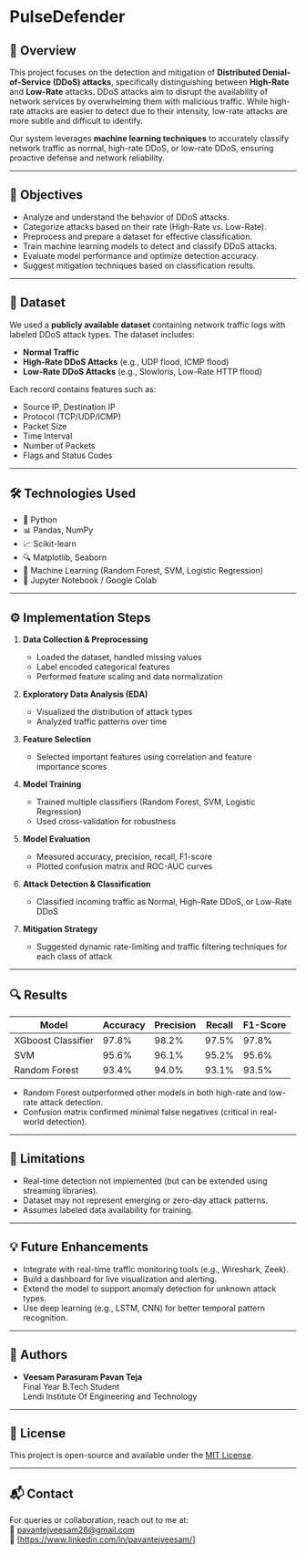 
# PulseDefender

## 📖 Overview

This project focuses on the detection and mitigation of **Distributed Denial-of-Service (DDoS) attacks**, specifically distinguishing between **High-Rate** and **Low-Rate** attacks. DDoS attacks aim to disrupt the availability of network services by overwhelming them with malicious traffic. While high-rate attacks are easier to detect due to their intensity, low-rate attacks are more subtle and difficult to identify.

Our system leverages **machine learning techniques** to accurately classify network traffic as normal, high-rate DDoS, or low-rate DDoS, ensuring proactive defense and network reliability.

---

## 🎯 Objectives

- Analyze and understand the behavior of DDoS attacks.
- Categorize attacks based on their rate (High-Rate vs. Low-Rate).
- Preprocess and prepare a dataset for effective classification.
- Train machine learning models to detect and classify DDoS attacks.
- Evaluate model performance and optimize detection accuracy.
- Suggest mitigation techniques based on classification results.

---

## 📁 Dataset

We used a **publicly available dataset** containing network traffic logs with labeled DDoS attack types. The dataset includes:

- **Normal Traffic**
- **High-Rate DDoS Attacks** (e.g., UDP flood, ICMP flood)
- **Low-Rate DDoS Attacks** (e.g., Slowloris, Low-Rate HTTP flood)

Each record contains features such as:
- Source IP, Destination IP
- Protocol (TCP/UDP/ICMP)
- Packet Size
- Time Interval
- Number of Packets
- Flags and Status Codes

---

## 🛠️ Technologies Used

- 🐍 Python
- 📊 Pandas, NumPy
- 📈 Scikit-learn
- 🔍 Matplotlib, Seaborn
- 🧠 Machine Learning (Random Forest, SVM, Logistic Regression)
- 💾 Jupyter Notebook / Google Colab

---

## ⚙️ Implementation Steps

1. **Data Collection & Preprocessing**
   - Loaded the dataset, handled missing values
   - Label encoded categorical features
   - Performed feature scaling and data normalization

2. **Exploratory Data Analysis (EDA)**
   - Visualized the distribution of attack types
   - Analyzed traffic patterns over time

3. **Feature Selection**
   - Selected important features using correlation and feature importance scores

4. **Model Training**
   - Trained multiple classifiers (Random Forest, SVM, Logistic Regression)
   - Used cross-validation for robustness

5. **Model Evaluation**
   - Measured accuracy, precision, recall, F1-score
   - Plotted confusion matrix and ROC-AUC curves

6. **Attack Detection & Classification**
   - Classified incoming traffic as Normal, High-Rate DDoS, or Low-Rate DDoS

7. **Mitigation Strategy**
   - Suggested dynamic rate-limiting and traffic filtering techniques for each class of attack

---

## 🔍 Results

| Model             | Accuracy | Precision | Recall | F1-Score |
|------------------|----------|-----------|--------|----------|
| XGboost Classifier | 97.8%    | 98.2%     | 97.5%  | 97.8%    |
| SVM               | 95.6%    | 96.1%     | 95.2%  | 95.6%    |
| Random Forest  | 93.4% | 94.0%     | 93.1%  | 93.5%    |

- Random Forest outperformed other models in both high-rate and low-rate attack detection.
- Confusion matrix confirmed minimal false negatives (critical in real-world detection).

---

## 🚧 Limitations

- Real-time detection not implemented (but can be extended using streaming libraries).
- Dataset may not represent emerging or zero-day attack patterns.
- Assumes labeled data availability for training.

---

## 💡 Future Enhancements

- Integrate with real-time traffic monitoring tools (e.g., Wireshark, Zeek).
- Build a dashboard for live visualization and alerting.
- Extend the model to support anomaly detection for unknown attack types.
- Use deep learning (e.g., LSTM, CNN) for better temporal pattern recognition.

---

## 🙌 Authors

- **Veesam Parasuram Pavan Teja**  
  Final Year B.Tech Student  
  Lendi Institute Of Engineering and Technology

---

## 📄 License

This project is open-source and available under the [MIT License](LICENSE).

---

## 📬 Contact

For queries or collaboration, reach out to me at:  
📧 pavantejveesam26@gmail.com  
🔗 [https://www.linkedin.com/in/pavantejveesam/]
